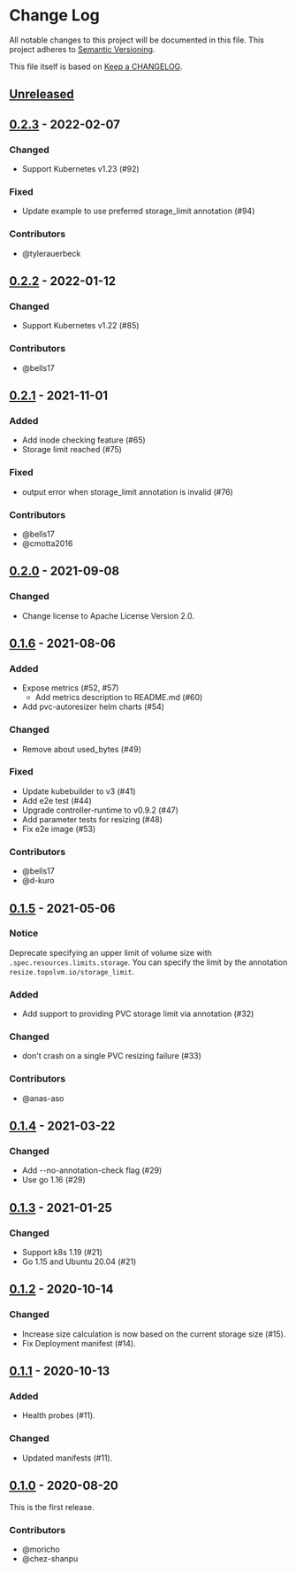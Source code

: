 # Change Log

All notable changes to this project will be documented in this file.
This project adheres to [Semantic Versioning](http://semver.org/).

This file itself is based on [Keep a CHANGELOG](https://keepachangelog.com/en/0.3.0/).

## [Unreleased]

## [0.2.3] - 2022-02-07

### Changed
- Support Kubernetes v1.23 (#92)

### Fixed
- Update example to use preferred storage_limit annotation (#94)

### Contributors
- @tylerauerbeck

## [0.2.2] - 2022-01-12

### Changed
- Support Kubernetes v1.22 (#85)

### Contributors
- @bells17

## [0.2.1] - 2021-11-01

### Added
- Add inode checking feature (#65)
- Storage limit reached (#75)

### Fixed
- output error when storage_limit annotation is invalid (#76)

### Contributors
- @bells17
- @cmotta2016

## [0.2.0] - 2021-09-08
### Changed
- Change license to Apache License Version 2.0.

## [0.1.6] - 2021-08-06

### Added
- Expose metrics (#52, #57)
  - Add metrics description to README.md (#60)
- Add pvc-autoresizer helm charts (#54)

### Changed
- Remove about used_bytes (#49)

### Fixed
- Update kubebuilder to v3 (#41)
- Add e2e test (#44)
- Upgrade controller-runtime to v0.9.2 (#47)
- Add parameter tests for resizing (#48)
- Fix e2e image (#53)

### Contributors
- @bells17
- @d-kuro

## [0.1.5] - 2021-05-06

### Notice

Deprecate specifying an upper limit of volume size with `.spec.resources.limits.storage`.
You can specify the limit by the annotation `resize.topolvm.io/storage_limit`.

### Added
- Add support to providing PVC storage limit via annotation (#32)

### Changed
- don't crash on a single PVC resizing failure (#33)

### Contributors
- @anas-aso

## [0.1.4] - 2021-03-22
### Changed
- Add --no-annotation-check flag (#29)
- Use go 1.16 (#29)

## [0.1.3] - 2021-01-25
### Changed
- Support k8s 1.19 (#21)
- Go 1.15 and Ubuntu 20.04 (#21)

## [0.1.2] - 2020-10-14

### Changed

- Increase size calculation is now based on the current storage size (#15).
- Fix Deployment manifest (#14).

## [0.1.1] - 2020-10-13

### Added

- Health probes (#11).

### Changed

- Updated manifests (#11).

## [0.1.0] - 2020-08-20

This is the first release.

### Contributors

- @moricho
- @chez-shanpu

[Unreleased]: https://github.com/topolvm/pvc-autoresizer/compare/v0.2.3...HEAD
[0.2.3]: https://github.com/topolvm/pvc-autoresizer/compare/v0.2.2...v0.2.3
[0.2.2]: https://github.com/topolvm/pvc-autoresizer/compare/v0.2.1...v0.2.2
[0.2.1]: https://github.com/topolvm/pvc-autoresizer/compare/v0.2.0...v0.2.1
[0.2.0]: https://github.com/topolvm/pvc-autoresizer/compare/v0.1.6...v0.2.0
[0.1.6]: https://github.com/topolvm/pvc-autoresizer/compare/v0.1.5...v0.1.6
[0.1.5]: https://github.com/topolvm/pvc-autoresizer/compare/v0.1.4...v0.1.5
[0.1.4]: https://github.com/topolvm/pvc-autoresizer/compare/v0.1.3...v0.1.4
[0.1.3]: https://github.com/topolvm/pvc-autoresizer/compare/v0.1.2...v0.1.3
[0.1.2]: https://github.com/topolvm/pvc-autoresizer/compare/v0.1.1...v0.1.2
[0.1.1]: https://github.com/topolvm/pvc-autoresizer/compare/v0.1.0...v0.1.1
[0.1.0]: https://github.com/topolvm/pvc-autoresizer/compare/ee8a31ac32b1ad40f0bace32317aa1eee4a8225c...v0.1.0
